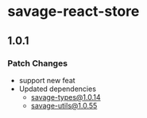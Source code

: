 # savage-react-store

## 1.0.1

### Patch Changes

- support new feat
- Updated dependencies
  - savage-types@1.0.14
  - savage-utils@1.0.55
